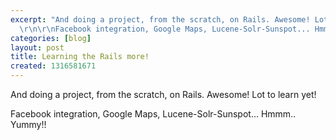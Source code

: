 ```yaml
---
excerpt: "And doing a project, from the scratch, on Rails. Awesome! Lot to learn yet!
  \r\n\r\nFacebook integration, Google Maps, Lucene-Solr-Sunspot... Hmmm.. Yummy!!"
categories: [blog]
layout: post
title: Learning the Rails more!
created: 1316581671
---
```

And doing a project, from the scratch, on Rails. Awesome! Lot to learn yet! 

Facebook integration, Google Maps, Lucene-Solr-Sunspot... Hmmm.. Yummy!!

